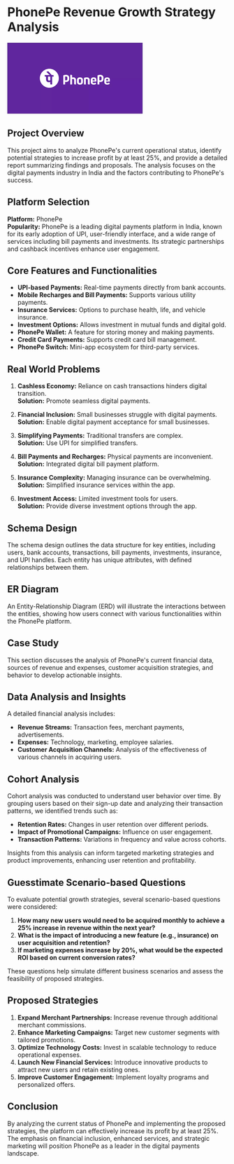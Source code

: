 # PhonePe Revenue Growth Strategy Analysis
![Img](Img.png)

## Project Overview
This project aims to analyze PhonePe's current operational status, identify potential strategies to increase profit by at least 25%, and provide a detailed report summarizing findings and proposals. The analysis focuses on the digital payments industry in India and the factors contributing to PhonePe's success.

## Platform Selection
**Platform:** PhonePe  
**Popularity:** PhonePe is a leading digital payments platform in India, known for its early adoption of UPI, user-friendly interface, and a wide range of services including bill payments and investments. Its strategic partnerships and cashback incentives enhance user engagement.

## Core Features and Functionalities
- **UPI-based Payments:** Real-time payments directly from bank accounts.
- **Mobile Recharges and Bill Payments:** Supports various utility payments.
- **Insurance Services:** Options to purchase health, life, and vehicle insurance.
- **Investment Options:** Allows investment in mutual funds and digital gold.
- **PhonePe Wallet:** A feature for storing money and making payments.
- **Credit Card Payments:** Supports credit card bill management.
- **PhonePe Switch:** Mini-app ecosystem for third-party services.

## Real World Problems
1. **Cashless Economy:** Reliance on cash transactions hinders digital transition.  
   **Solution:** Promote seamless digital payments.
   
2. **Financial Inclusion:** Small businesses struggle with digital payments.  
   **Solution:** Enable digital payment acceptance for small businesses.
   
3. **Simplifying Payments:** Traditional transfers are complex.  
   **Solution:** Use UPI for simplified transfers.
   
4. **Bill Payments and Recharges:** Physical payments are inconvenient.  
   **Solution:** Integrated digital bill payment platform.
   
5. **Insurance Complexity:** Managing insurance can be overwhelming.  
   **Solution:** Simplified insurance services within the app.
   
6. **Investment Access:** Limited investment tools for users.  
   **Solution:** Provide diverse investment options through the app.

## Schema Design
The schema design outlines the data structure for key entities, including users, bank accounts, transactions, bill payments, investments, insurance, and UPI handles. Each entity has unique attributes, with defined relationships between them.

## ER Diagram
An Entity-Relationship Diagram (ERD) will illustrate the interactions between the entities, showing how users connect with various functionalities within the PhonePe platform.

## Case Study
This section discusses the analysis of PhonePe's current financial data, sources of revenue and expenses, customer acquisition strategies, and behavior to develop actionable insights.

## Data Analysis and Insights
A detailed financial analysis includes:
- **Revenue Streams:** Transaction fees, merchant payments, advertisements.
- **Expenses:** Technology, marketing, employee salaries.
- **Customer Acquisition Channels:** Analysis of the effectiveness of various channels in acquiring users.

## Cohort Analysis
Cohort analysis was conducted to understand user behavior over time. By grouping users based on their sign-up date and analyzing their transaction patterns, we identified trends such as:
- **Retention Rates:** Changes in user retention over different periods.
- **Impact of Promotional Campaigns:** Influence on user engagement.
- **Transaction Patterns:** Variations in frequency and value across cohorts.

Insights from this analysis can inform targeted marketing strategies and product improvements, enhancing user retention and profitability.

## Guesstimate Scenario-based Questions
To evaluate potential growth strategies, several scenario-based questions were considered:
1. **How many new users would need to be acquired monthly to achieve a 25% increase in revenue within the next year?**
2. **What is the impact of introducing a new feature (e.g., insurance) on user acquisition and retention?**
3. **If marketing expenses increase by 20%, what would be the expected ROI based on current conversion rates?**

These questions help simulate different business scenarios and assess the feasibility of proposed strategies.

## Proposed Strategies
1. **Expand Merchant Partnerships:** Increase revenue through additional merchant commissions.
2. **Enhance Marketing Campaigns:** Target new customer segments with tailored promotions.
3. **Optimize Technology Costs:** Invest in scalable technology to reduce operational expenses.
4. **Launch New Financial Services:** Introduce innovative products to attract new users and retain existing ones.
5. **Improve Customer Engagement:** Implement loyalty programs and personalized offers.

## Conclusion
By analyzing the current status of PhonePe and implementing the proposed strategies, the platform can effectively increase its profit by at least 25%. The emphasis on financial inclusion, enhanced services, and strategic marketing will position PhonePe as a leader in the digital payments landscape.


